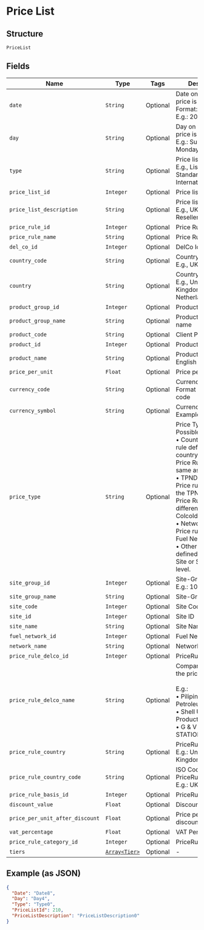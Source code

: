 
# Price List

## Structure

`PriceList`

## Fields

| Name | Type | Tags | Description |
|  --- | --- | --- | --- |
| `date` | `String` | Optional | Date on which the price is applicable.<br>Format: yyyyMMdd<br>E.g.: 20180131 |
| `day` | `String` | Optional | Day on which the price is applicable.<br>E.g.: Sunday, Monday etc. |
| `type` | `String` | Optional | Price list type.<br>E.g., List, Shell Standard International List |
| `price_list_id` | `Integer` | Optional | Price list ID |
| `price_list_description` | `String` | Optional | Price list description<br>E.g., UK Fuels CRT Reseller List Price |
| `price_rule_id` | `Integer` | Optional | Price Rule Id |
| `price_rule_name` | `String` | Optional | Price Rule Name |
| `del_co_id` | `Integer` | Optional | DelCo Id |
| `country_code` | `String` | Optional | Country ISO Code<br>E.g., UK, NL, etc., |
| `country` | `String` | Optional | Country<br>E.g., United Kingdom, Netherlands etc |
| `product_group_id` | `Integer` | Optional | Product Group Id |
| `product_group_name` | `String` | Optional | Product Group name |
| `product_code` | `String` | Optional | Client Product Code |
| `product_id` | `Integer` | Optional | Product Id |
| `product_name` | `String` | Optional | Product name in English |
| `price_per_unit` | `Float` | Optional | Price per unit |
| `currency_code` | `String` | Optional | Currency Code.<br>Format : 3 digit ISO code |
| `currency_symbol` | `String` | Optional | Currency Symbol<br>Example: £ |
| `price_type` | `String` | Optional | Price Type<br>Possible Values are:<br>•	Country– Price rule defined at country whereas Price Rule DelcoId same as ColcoId.<br>•	TPNDelcoPrice – Price rule defined in the TPN whereas Price Rule DelcoId is different from ColcoId.<br>•	NetworkPrice – Price rule defined at Fuel Network level.<br>•	Other – Price rule defined at either Site or SiteGroup level. |
| `site_group_id` | `Integer` | Optional | Site-Group ID<br>E.g.: 100007 |
| `site_group_name` | `String` | Optional | Site-Group name |
| `site_code` | `Integer` | Optional | Site Code |
| `site_id` | `Integer` | Optional | Site ID |
| `site_name` | `String` | Optional | Site Name |
| `fuel_network_id` | `Integer` | Optional | Fuel Network ID |
| `network_name` | `String` | Optional | Network Name |
| `price_rule_delco_id` | `Integer` | Optional | PriceRuleDelcoId |
| `price_rule_delco_name` | `String` | Optional | Company Name of the price rule DelCo.<br><br>E.g.:<br>•	Pilipinas Shell Petroleum Corp<br>•	Shell U.K. Oil Products Limited<br>•	G & V SERVICE STATIONS NV |
| `price_rule_country` | `String` | Optional | PriceRuleCountry<br>E.g.: United Kingdom |
| `price_rule_country_code` | `String` | Optional | ISO Code of PriceRuleCountry<br>E.g.: UK, NL, etc., |
| `price_rule_basis_id` | `Integer` | Optional | PriceRuleBasisId |
| `discount_value` | `Float` | Optional | Discount value |
| `price_per_unit_after_discount` | `Float` | Optional | Price per unit after discount |
| `vat_percentage` | `Float` | Optional | VAT Percentage |
| `price_rule_category_id` | `Integer` | Optional | PriceRuleCategoryId |
| `tiers` | [`Array<Tier>`](../../doc/models/tier.md) | Optional | - |

## Example (as JSON)

```json
{
  "Date": "Date8",
  "Day": "Day4",
  "Type": "Type0",
  "PriceListId": 210,
  "PriceListDescription": "PriceListDescription0"
}
```

